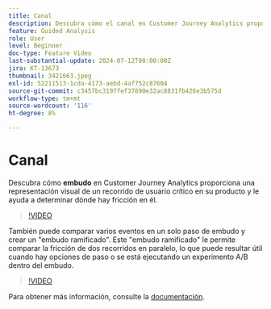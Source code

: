 ```yaml
---
title: Canal
description: Descubra cómo el canal en Customer Journey Analytics proporciona una representación visual de un recorrido de usuario crítico en su producto y le ayuda a determinar dónde hay fricción en él.
feature: Guided Analysis
role: User
level: Beginner
doc-type: Feature Video
last-substantial-update: 2024-07-12T00:00:00Z
jira: KT-13673
thumbnail: 3421663.jpeg
exl-id: 52211513-1cda-4173-aebd-4af752c87604
source-git-commit: c3457bc3197fef37890e32ac8831fb426e3b575d
workflow-type: tm+mt
source-wordcount: '116'
ht-degree: 8%

---
```


# Canal

Descubra cómo **embudo** en Customer Journey Analytics proporciona una representación visual de un recorrido de usuario crítico en su producto y le ayuda a determinar dónde hay fricción en él.

>[!VIDEO](https://video.tv.adobe.com/v/3421663/?learn=on)

También puede comparar varios eventos en un solo paso de embudo y crear un &quot;embudo ramificado&quot;. Este &quot;embudo ramificado&quot; le permite comparar la fricción de dos recorridos en paralelo, lo que puede resultar útil cuando hay opciones de paso o se está ejecutando un experimento A/B dentro del embudo.

>[!VIDEO](https://video.tv.adobe.com/v/3431113/?learn=on)

Para obtener más información, consulte la [documentación](https://experienceleague.adobe.com/es/docs/analytics-platform/using/guided-analysis/funnel/friction).
